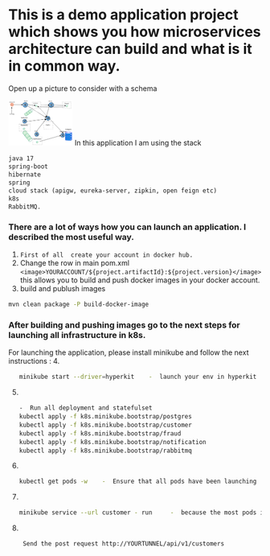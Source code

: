 
# This is a demo application project which shows you how microservices architecture can build and what is it in common way.

Open up a picture to consider with a schema

<img src="schema.svg" width="128"/>
In this application I am using the stack

```
java 17
spring-boot
hibernate
spring 
cloud stack (apigw, eureka-server, zipkin, open feign etc)
k8s
RabbitMQ.  
```

### There are a lot of ways how you can launch an application. I described the most useful way.

1. ```First of all  create your account in docker hub.```
2. Change the row in main pom.xml
   ```<image>YOURACCOUNT/${project.artifactId}:${project.version}</image> ``` this allows you to build and push docker
   images in your docker account.
3. build and publush images 
``` sh 
mvn clean package -P build-docker-image
 ```

### After building and pushing images go to the next steps for launching all infrastructure in k8s.

For launching the application, please install minikube and follow the next instructions  :
4.
``` sh 
   minikube start --driver=hyperkit    -  launch your env in hyperkit 
   ```
5.
``` sh 
   -  Run all deployment and statefulset 
   kubectl apply -f k8s.minikube.bootstrap/postgres
   kubectl apply -f k8s.minikube.bootstrap/customer
   kubectl apply -f k8s.minikube.bootstrap/fraud
   kubectl apply -f k8s.minikube.bootstrap/notification
   kubectl apply -f k8s.minikube.bootstrap/rabbitmq   
   ```
6.
``` sh 
   kubectl get pods -w    -  Ensure that all pods have been launching
   ```
7.
``` sh 
   minikube service --url customer - run     -  because the most pods in private network you should open the tunnel.
   ```
8.
``` sh 
    Send the post request http://YOURTUNNEL/api/v1/customers  
  ```

